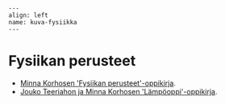```{figure} ../images/rovaniemi.png
---
align: left
name: kuva-fysiikka
---
```


# Fysiikan perusteet


- [Minna Korhosen 'Fysiikan perusteet'-oppikirja](https://luma-lapinamk.github.io/minna-fysiikka).
- [Jouko Teeriahon ja Minna Korhosen 'Lämpöoppi'-oppikirja](https://luma-lapinamk.github.io/minna-lampooppi).